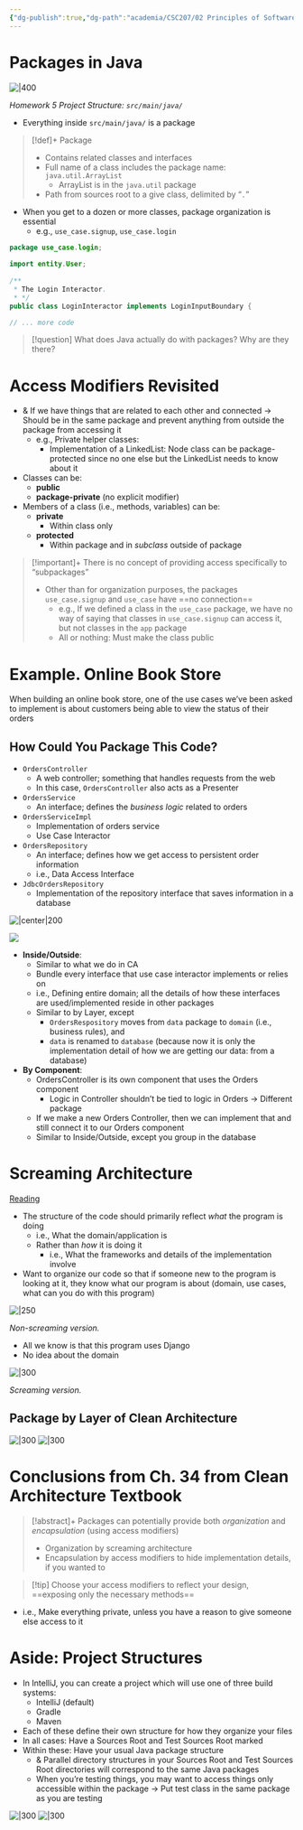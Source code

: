 ```yaml
---
{"dg-publish":true,"dg-path":"academia/CSC207/02 Principles of Software Design/Packaging.md","permalink":"/academia/csc-207/02-principles-of-software-design/packaging/","tags":["cs","java","lecture","note","university"],"created":"2024-10-20T23:27:41.828-04:00","updated":"2024-12-10T20:07:18.929-05:00"}
---
```



# Packages in Java

![|400](https://i.imgur.com/E5GgpEH.png)

*Homework 5 Project Structure: `src/main/java/`*

- Everything inside `src/main/java/` is a package

> [!def]+ Package
> - Contains related classes and interfaces
> - Full name of a class includes the package name: `java.util.ArrayList`
>     - ArrayList is in the `java.util` package
> - Path from sources root to a give class, delimited by “`.`”

- When you get to a dozen or more classes, package organization is essential
    - e.g., `use_case.signup`, `use_case.login`

```java file:LoginInteractor.java
package use_case.login;  
  
import entity.User;  
  
/**  
 * The Login Interactor. 
 * */
public class LoginInteractor implements LoginInputBoundary {

// ... more code
```

> [!question] What does Java actually do with packages? Why are they there?

# Access Modifiers Revisited

- & If we have things that are related to each other and connected → Should be in the same package and prevent anything from outside the package from accessing it
    - e.g., Private helper classes:
        - Implementation of a LinkedList: Node class can be package-protected since no one else but the LinkedList needs to know about it
- Classes can be:
    - **public**
    - **package-private** (no explicit modifier)
- Members of a class (i.e., methods, variables) can be:
    - **private**
        - Within class only
    - **protected**
        - Within package and in *subclass* outside of package

> [!important]+ There is no concept of providing access specifically to “subpackages”
> - Other than for organization purposes, the packages `use_case.signup` and `use_case` have ==no connection==
>     - e.g., If we defined a class in the `use_case` package, we have no way of saying that classes in `use_case.signup` can access it, but not classes in the `app` package
>     - All or nothing: Must make the class public

# Example. Online Book Store

When building an online book store, one of the use cases we’ve been asked to implement is about customers being able to view the status of their orders

## How Could You Package This Code?

- `OrdersController`
    - A web controller; something that handles requests from the web
    - In this case, `OrdersController` also acts as a Presenter
- `OrdersService`
    - An interface; defines the *business logic* related to orders
- `OrdersServiceImpl`
    - Implementation of orders service
    - Use Case Interactor
- `OrdersRepository`
    - An interface; defines how we get access to persistent order information
    - i.e., Data Access Interface
- `JdbcOrdersRepository`
    - Implementation of the repository interface that saves information in a database

![|center|200](https://i.imgur.com/LJvDfYo.png)


![](https://i.imgur.com/iWHDMqB.png)

- **Inside/Outside**:
    - Similar to what we do in CA
    - Bundle every interface that use case interactor implements or relies on
    - i.e., Defining entire domain; all the details of how these interfaces are used/implemented reside in other packages
    - Similar to by Layer, except
        - `OrdersRespository` moves from `data` package to `domain` (i.e., business rules), and
        - `data` is renamed to `database` (because now it is only the implementation detail of how we are getting our data: from a database)
- **By Component**:
    - OrdersController is its own component that uses the Orders component
        - Logic in Controller shouldn’t be tied to logic in Orders → Different package
    - If we make a new Orders Controller, then we can implement that and still connect it to our Orders component
    - Similar to Inside/Outside, except you group in the database

# Screaming Architecture

[Reading](https://blog.cleancoder.com/uncle-bob/2011/09/30/Screaming-Architecture.html)

- The structure of the code should primarily reflect *what* the program is doing
    - i.e., What the domain/application is
    - Rather than *how* it is doing it
        - i.e., What the frameworks and details of the implementation involve
- Want to organize our code so that if someone new to the program is looking at it, they know what our program is about (domain, use cases, what can you do with this program)

![|250](https://i.imgur.com/czRPhqi.png)

*Non-screaming version.*

- All we know is that this program uses Django
- No idea about the domain

![|300](https://i.imgur.com/4UxwOcA.png)

*Screaming version.*

## Package by Layer of Clean Architecture

![|300](https://i.imgur.com/8JUiljX.png) ![|300](https://i.imgur.com/SNosvE4.png)

# Conclusions from Ch. 34 from Clean Architecture Textbook

> [!abstract]+ Packages can potentially provide both *organization* and *encapsulation* (using access modifiers)
> - Organization by screaming architecture
> - Encapsulation by access modifiers to hide implementation details, if you wanted to

> [!tip] Choose your access modifiers to reflect your design, ==exposing only the necessary methods==

- i.e., Make everything private, unless you have a reason to give someone else access to it

# Aside: Project Structures

- In IntelliJ, you can create a project which will use one of three build systems:
    - IntelliJ (default)
    - Gradle
    - Maven
- Each of these define their own structure for how they organize your files
- In all cases: Have a Sources Root and Test Sources Root marked
- Within these: Have your usual Java package structure
    - & Parallel directory structures in your Sources Root and Test Sources Root directories will correspond to the same Java packages
    - When you’re testing things, you may want to access things only accessible within the package → Put test class in the same package as you are testing

![|300](https://i.imgur.com/x5QkBGv.png) ![|300](https://i.imgur.com/ldy06yA.png)
